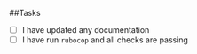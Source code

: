 ##Tasks

- [ ] I have updated any documentation
- [ ] I have run `rubocop` and all checks are passing